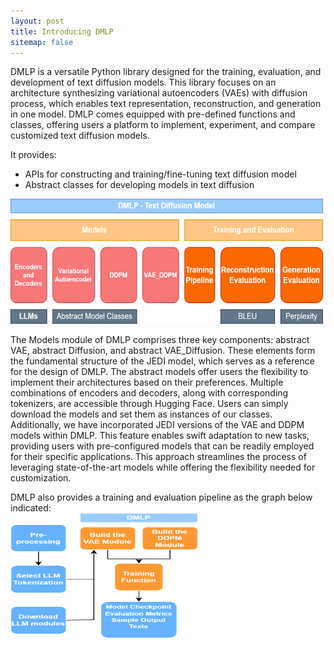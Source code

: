 ```yaml
---
layout: post
title: Introducing DMLP
sitemap: false
---
```


DMLP is a versatile Python library designed for the training, evaluation, and development of text diffusion models. This library focuses on an architecture synthesizing variational autoencoders (VAEs) with diffusion process, which enables text representation, reconstruction, and generation in one model. DMLP comes equipped with pre-defined functions and classes, offering users a platform to implement, experiment, and compare customized text diffusion models.

It provides:

- APIs for constructing and training/fine-tuning text diffusion model 
- Abstract classes for developing models in text diffusion

<img src="../../assets/img/dmlp_overview.png" alt="dmlp_overview" width="500" height="200">

The Models module of DMLP comprises three key components: abstract VAE, abstract Diffusion, and abstract VAE_Diffusion. These elements form the fundamental structure of the JEDI model, which serves as a reference for the design of DMLP. The abstract models offer users the flexibility to implement their architectures based on their preferences. Multiple combinations of encoders and decoders, along with corresponding tokenizers, are accessible through Hugging Face. Users can simply download the models and set them as instances of our classes. \
Additionally, we have incorporated JEDI versions of the VAE and DDPM models within DMLP. This feature enables swift adaptation to new tasks, providing users with pre-configured models that can be readily employed for their specific applications. This approach streamlines the process of leveraging state-of-the-art models while offering the flexibility needed for customization. 

DMLP also provides a training and evaluation pipeline as the graph below indicated: \
<img src="../../assets/img/training_pipeline.png" alt="training_pipeline" width="300" height="200">
